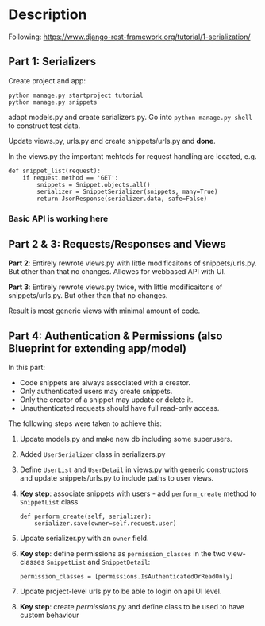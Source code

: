 # Description

Following: https://www.django-rest-framework.org/tutorial/1-serialization/ 

## Part 1: Serializers

Create project and app:
```
python manage.py startproject tutorial
python manage.py snippets
```
adapt models.py and create serializers.py. Go into `python manage.py shell` to construct test data.

Update views.py, urls.py and create snippets/urls.py and **done**.

In the views.py the important mehtods for request handling are located, e.g.
```
def snippet_list(request):
    if request.method == 'GET':
        snippets = Snippet.objects.all()
        serializer = SnippetSerializer(snippets, many=True)
        return JsonResponse(serializer.data, safe=False)
```
### **Basic API is working here**

## Part 2 & 3: Requests/Responses and Views

**Part 2**: Entirely rewrote views.py with little modificaitons of snippets/urls.py. But other than that no changes. Allowes for webbased API with UI.

**Part 3**: Entirely rewrote views.py twice, with little modificaitons of snippets/urls.py. But other than that no changes.

Result is most generic views with minimal amount of code.

## Part 4: Authentication & Permissions (also Blueprint for extending app/model)

In this part:

* Code snippets are always associated with a creator.
* Only authenticated users may create snippets.
* Only the creator of a snippet may update or delete it.
* Unauthenticated requests should have full read-only access.

The following steps were taken to achieve this:

1. Update models.py and make new db including some superusers.
2. Added `UserSerializer` class in serializers.py
3. Define `UserList` and `UserDetail` in views.py with generic constructors and update snippets/urls.py to include paths to user views.
4. **Key step**: associate snippets with users - add `perform_create` method to `SnippetList` class

   ```
   def perform_create(self, serializer):
       serializer.save(owner=self.request.user)
   ```
5. Update serializer.py with an `owner` field.
6. **Key step**: define permissions as `permission_classes` in the two view-classes `SnippetList` and `SnippetDetail`:

   ```
   permission_classes = [permissions.IsAuthenticatedOrReadOnly]
   ```
7. Update project-level urls.py to be able to login on api UI level.
8. **Key step**: create *permissions.py* and define class to be used to have custom behaviour